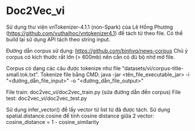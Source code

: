 # Doc2Vec_vi

Sử dụng thư viện vnTokenizer-4.1.1 (non-Spark) của Lê Hồng Phương (https://github.com/vuthaihoc/vntokenizer4.1) để tách từ theo file.
Có thể build lại sử dụng API tách theo string input.

Đường dẫn corpus sử dụng: https://github.com/binhvq/news-corpus
Chú ý corpus có kích thước rất lớn (> 600mb) nên cần có đủ bộ nhớ mở file.

Corpus có dạng các câu được tokenize như file "datasets/vi/corpus-title-small.tok.txt".
Tokenize file bằng CMD: java -jar <tên_file_executable_jar> -i "<đường_dẫn_file_input>" -o "<đường_dẫn_file_output>"

File train: doc2vec_vi/doc2vec_train.py (sửa đường dẫn đến corpus)
File test: doc2vec_vi/doc2vec_test.py

Sử dụng infer_vector() để lấy vector từ list từ đã được tách.
Sử dụng spatial.distance.cosine để tính cosine distance giữa 2 vector: cosine_distance = 1 - cosine_similarity
